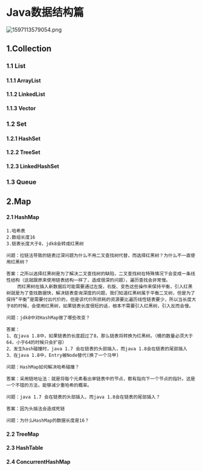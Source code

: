 # Java数据结构篇

![1597113579054.png](https://ae04.alicdn.com/kf/Udd2ba353cee04231b4105a3fe595aa8aX.jpg)

## 1.Collection

### 1.1 List

#### 1.1.1 ArrayList

#### 1.1.2 LinkedList

#### 1.1.3 Vector

### 1.2 Set

#### 1.2.1 HashSet

#### 1.2.2 TreeSet

#### 1.2.3 LinkedHashSet

### 1.3 Queue

## 2.Map

#### 2.1 HashMap

```
1.哈希表
2.数组长度16
3.链表长度大于8，jdk8会转成红黑树
```

```
问题：拉链法导致的链表过深问题为什么不用二叉查找树代替，而选择红黑树？为什么不一直使用红黑树？

答案：之所以选择红黑树是为了解决二叉查找树的缺陷，二叉查找树在特殊情况下会变成一条线性结构（这就跟原来使用链表结构一样了，造成很深的问题），遍历查找会非常慢。
    而红黑树在插入新数据后可能需要通过左旋，右旋、变色这些操作来保持平衡，引入红黑树就是为了查找数据快，解决链表查询深度的问题，我们知道红黑树属于平衡二叉树，但是为了保持“平衡”是需要付出代价的，但是该代价所损耗的资源要比遍历线性链表要少，所以当长度大于8的时候，会使用红黑树，如果链表长度很短的话，根本不需要引入红黑树，引入反而会慢。
```

```
问题：jdk8中对HashMap做了哪些改变？

答案：
1、在java 1.8中，如果链表的长度超过了8，那么链表将转换为红黑树。（桶的数量必须大于64，小于64的时候只会扩容）
2、发生hash碰撞时，java 1.7 会在链表的头部插入，而java 1.8会在链表的尾部插入
3、在java 1.8中，Entry被Node替代(换了一个马甲)
```

```
问题：HashMap如何解决哈希碰撞？

答案：采用链地址法：就是将每个元素看出单链表中的节点，都有指向下一个节点的指针。这是一个不错的方法，能够减少重哈希的概率。
```

```
问题：java 1.7 会在链表的头部插入，而java 1.8会在链表的尾部插入？

答案：因为头插法会造成死链
```

```
问题：为什么HashMap的数据长度是16？

```



#### 2.2 TreeMap

#### 2.3 HashTable

#### 2.4 ConcurrentHashMap